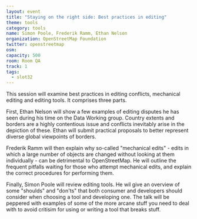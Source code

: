 ```yaml
---
layout: event
title: "Staying on the right side: Best practices in editing"
theme: tools
category: tools
name: Simon Poole, Frederik Ramm, Ethan Nelson
organization: OpenStreetMap Foundation
twitter: openstreetmap
osm:
capacity: 500
room: Room QA
track: 1
tags:
  - slot32
---
```

This session will examine best practices in editing conflicts, mechanical editing and editing tools. It comprises three parts.

First, Ethan Nelson will show a few examples of editing disputes he has seen during his time on the Data Working group. Country extents and borders are a highly contentious issue and conflicts inevitably arise in the depiction of these. Ethan will submit practical proposals to better represent diverse global viewpoints of borders.

Frederik Ramm will then explain why so-called "mechanical edits" - edits in which a large number of objects are changed without looking at them individually - can be detrimental to OpenStreetMap. He will outline the frequent pitfalls waiting for those who attempt mechanical edits, and explain the correct procedures for performing them.

Finally, Simon Poole will review editing tools. He wil give an overview of some "shoulds" and "don'ts" that both consumer and developers should consider when choosing a tool and developing one. The talk will be peppered with examples of some of the more arcane stuff you need to deal with to avoid critisim for using or writing a tool that breaks stuff.
